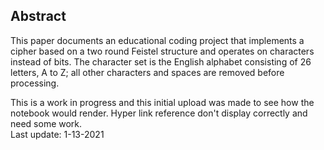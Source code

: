 ## Abstract
This paper documents an educational coding project that implements a cipher based on a two round Feistel structure and operates on characters instead of bits.  The character set is the English alphabet consisting of 26 letters, A to Z; all other characters and spaces are removed before processing.


This is a work in progress and this initial upload was made to see how the notebook would render.  Hyper link reference don't display correctly and need some work.  
Last update:  1-13-2021


